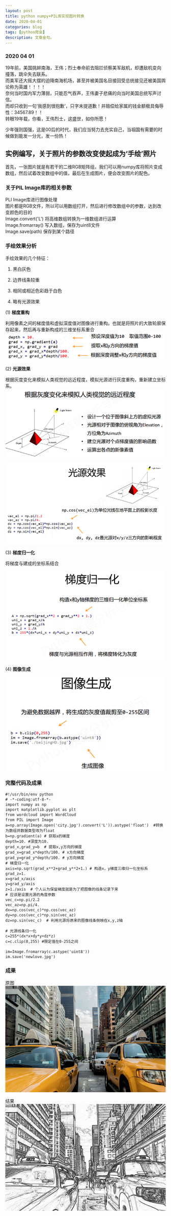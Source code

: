 ```yaml
---
layout: post
title: python numpy+PIL库实现图片转换
date: 2020-04-01
categories: blog
tags: [python爬虫]
description: 文章金句。
---
```


### 2020 04 01
19年前，美国挑衅南海，王伟；烈士奉命前去阻拦侦察美军敌机，却遭敌机变向撞落，跳伞失去联系。<br>
而美军还大摇大摆的迫降南海机场，甚至并被美国名目接回受总统接见还被美国舆论称为英雄！！！！<br>
奈何当时国内军力薄弱，只能忍气吞声，王伟妻子悲痛的向当时美国总统写声讨信。<br>
而却只收到一句‘我感到很抱歉’，只字未提道歉！并赔偿给家属的钱金额极具侮辱性：34567.89！！<br>
转眼19年载，你看，王伟烈士，这盛世，如你所愿！<br>

少年强则国强，这是00后的时代，我们应当努力去充实自己，当祖国有需要的时候做到能发一分光，发一份热！

## 实例编写，关于照片的参数改变使起成为‘手绘’照片

首先，一张图片就是有若干的二维RGB矩阵组，我们可以用numpy库将照片变成数组，然后试着改变数组中的值，最后在生成图片，便会改变图片的配色。

### 关于PIL Image库的相关参数
PLI Image库进行图像处理<br>
图片都是RGB文件，所以可以用数组打开，然后进行修改数组中的参数，达到改变颜色的目的<br>
Image.convert('L') 将高维数组转换为一维数组进行运算<br>
Image.fromarray() 写入数组，保存为uint8文件<br>
Image.save(path) 保存到某个路径<br>

### 手绘效果分析

手绘效果的几个特征：

1. 黑白灰色

2. 边界线条较重

3. 相同或相近色彩趋于白色

4. 略有光源效果


(1) **梯度重构**

利用像素之间的梯度值和虚拟深度值对图像进行重构。也就是将照片的大致轮廓保存起来，然后再与重新构成的三维坐标系重合
![0401](/img/04011.png)

(2) **光源效果**

根据灰度变化来模拟人类视觉的远近程度，模拟光源进行灰度重构，重新建立坐标系。
![0401](/img/04012.png)

![0401](/img/04013.png)

(3) **梯度归一化**

将梯度与建成的坐标系结合

![0401](/img/04014.png)

(4) **图像生成**

![0401](/img/04015.png)


### 完整代码及成果

```
#!/usr/bin/env python
# -*-coding:utf-8-*-
import numpy as np
import matplotlib.pyplot as plt
from wordcloud import WordCloud
from PIL import Image
a=np.array(Image.open('city.jpg').convert('L')).astype('float')  #转换为数组并数据类型改为float
b=np.gradient(a) # 获取a的梯度
depth=10. #深度为10.
grad_x,grad_y=b  # 提取x,y方向的梯度
grad_x=grad_x*depth/100. # x方向梯度
grad_y=grad_y*depth/100. # y方向梯度
# 梯度归一化
axis=np.sqrt(grad_x**2+grad_y**2+1.) # 构造x，y梯度三维归一化坐标系 grad_z=1.
x=grad_x/axis
y=grad_y/axis
z=1./axis  # 个人认为保留梯度就是为了把图像的线条记录下来
# 应该是设置光源的角度参数
vec_c=np.pi/2.2
vec_az=np.pi/4.
dx=np.cos(vec_c)*np.cos(vec_az)
dy=np.cos(vec_c)*np.sin(vec_az)
dz=np.sin(vec_c)  # 利用光源将原来的图像线条倒映在x,y,z轴

# 光源线条归一化
c=255*(dx*x+dy*y+dz*z)
c=c.clip(0,255) #限定值在0-255之间

im=Image.fromarray(c.astype('uint8'))
im.save('newlove.jpg')
```


### 成果
原图
![city](/img/city.jpg)

结果
![newlove](/img/newlove.jpg)






